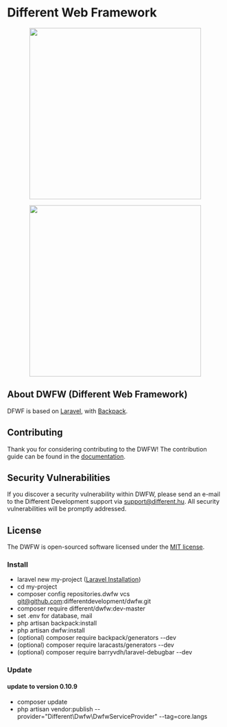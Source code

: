 # Different Web Framework

<p align="center"><img src="https://github.com/laravel/art/raw/master/logo-lockup/4%20PNG/3%20RGB/1%20Full%20Color/laravel-logolockup-rgb-red.png" width="400"></p>
<p align="center"><img src="https://camo.githubusercontent.com/dd59936bdc371e014ff70060166a9815386e189a/68747470733a2f2f6261636b7061636b666f726c61726176656c2e636f6d2f70726573656e746174696f6e2f696d672f6261636b7061636b2f6c6f676f732f6261636b7061636b5f6c6f676f5f636f6c6f722e706e67" width="400"></p>

## About DWFW (Different Web Framework)

DFWF is based on [Laravel](https://laravel.com/), with [Backpack](https://backpackforlaravel.com/).

## Contributing

Thank you for considering contributing to the DWFW! The contribution guide can be found in the [documentation](https://github.com/alitak/dwfw/).

## Security Vulnerabilities

If you discover a security vulnerability within DWFW, please send an e-mail to the Different Development support via [support@different.hu](mailto:support@different.hu). All security vulnerabilities will be promptly addressed.

## License

The DWFW is open-sourced software licensed under the [MIT license](https://opensource.org/licenses/MIT).

### Install

- laravel new my-project ([Laravel Installation](https://laravel.com/docs/8.x/installation))
- cd my-project
- composer config repositories.dwfw vcs git@github.com:differentdevelopment/dwfw.git
- composer require different/dwfw:dev-master
- set .env for database, mail
- php artisan backpack:install
- php artisan dwfw:install
- (optional) composer require backpack/generators --dev
- (optional) composer require laracasts/generators --dev
- (optional) composer require barryvdh/laravel-debugbar --dev

### Update

#### update to version 0.10.9

- composer update
- php artisan vendor:publish --provider="Different\Dwfw\DwfwServiceProvider" --tag=core.langs
